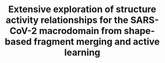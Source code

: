 ---
title: "Extensive exploration of structure activity relationships for the SARS-CoV-2 macrodomain from shape-based fragment merging and active learning"
authors: "**Correy GJ&#42;**, Rachman MM&#42;, Togo T, Gahbauer S, Doruk YU, Stevens MGV, Jaishankar P, Kelley B, Goldman B, Schmidt M, Kramer T, Ashworth A, Riley P, Shoichet BK, Renslo AR, Walters WP, **Fraser JS**"
journal: "Science Advances" 
pub_date: "2025-05-30"
image: "/static/img/pub/2024_correy.jpg"
pmid: 40435250
pmcid: "PMC12118597"
#biorxiv:
biorxiv_version: "2024.08.25.609621v1"
pdf: "http://cdn.fraserlab.com/publications/2025_correy.pdf"
pdbs:
  - "7HCB"
  - "7HCC"
  - "7HCD"
  - "7HCE"
  - "7HCF"
  - "7HCG"
  - "7HCH"
  - "7HCI"
  - "7HCJ"
  - "7HCK"
  - "7HCL"
  - "7HCM"
  - "7HCN"
  - "7HCO"
  - "7HCP"
  - "7HCQ"
  - "7HCR"
  - "7HCS"
  - "7HCT"
  - "7HCU"
  - "7HCV"
  - "7HCW"
  - "7HCX"
  - "7HCY"
  - "7HCZ"
  - "7HD0"
  - "7HD1"
  - "7HD2"
  - "7HD3"
  - "7HD4"
  - "7HD5"
  - "7HD6"
  - "7HD7"
  - "7HD8"
  - "7HD9"
  - "7HDA"
  - "7HDB"
  - "7HDC"
  - "7HDD"
  - "7HDE"
  - "7HDF"
  - "7HDG"
  - "7HDH"
  - "7HDI"
  - "7HDJ"
  - "7HDK"
  - "7HDL"
  - "7HDM"
  - "7HDN"
  - "7HDO"
  - "7HDP"
  - "7HDQ"
  - "7HDR"
  - "7HDS"
  - "7HDT"
  - "7HDU"
  - "7HDV"
  - "7HDW"
  - "7HDX"
  - "7HDY"
  - "7HDZ"
  - "7HE0"
  - "7HE1"
  - "7HE2"
  - "7HE3"
  - "7HE4"
  - "7HE5"
  - "7HE6"
  - "7HE7"
  - "7HE8"
  - "7HE9"
  - "7HEA"
  - "7HEB"
  - "7HEC"
  - "7HED"
  - "7HEE"
  - "7HEF"
  - "7HEG"
  - "7HEH"
  - "7HEI"
  - "7HEJ"
  - "7HEK"
  - "7HEL"
  - "7HEM"
  - "7HEN"
  - "7HEO"
  - "7HEP"
  - "7HEQ"
  - "7HER"
  - "7HES"
  - "7HET"
  - "7HEU"
  - "7HEV"
  - "7HEW"
  - "7HEX"
  - "7HEY"
  - "7HEZ"
  - "7HF0"
  - "7HF1"
  - "7HF2"
  - "7HF3"
  - "7HF4"
  - "7HF5"
  - "7HF6"
  - "7HF7"
  - "7HF8"
  - "7HF9"
  - "7HFA"
  - "7HFB"
  - "7HFC"
  - "7HFD"
  - "7HFE"
  - "7HFF"
  - "7HFG"
  - "7HFH"
  - "7HFI"
  - "7HFJ"
  - "7HFK"
  - "7HFL"
  - "7HFM"
  - "7HFN"
  - "7HFO"
  - "7HFP"
  - "7HFQ"
  - "7HFR"
  - "7HFS"
  - "7HFT"
  - "7HFU"
  - "7HFV"
  - "7HFW"
  - "7HFX"
  - "7HFY"
  - "7HFZ"
  - "9D6B"
  - "9D6G"
  - "9D6H"
  - "9D6I"
zenodo:
  - code: "13368547"
    description: "PanDDA analysis of ligand screen against the NSP3 macrodomain of SARS-CoV-2: ligands from FrankenROCS fragment-linking pipeline and subsequent optimization of AVI-313"
github:
- description: "FrankenROCS"
  url: PatWalters/frankenrocs
github:
- description: "Thompson Sampling"
  url: PatWalters/TS
links:
  - name: "Relay Therapeutics"
    url: https://relaytx.com/
  - name: "QCRG AViDD Program"
    url: "https://qbi.ucsf.edu/qcrgAViDD"
  - name: "Renlso lab @ UCSF"
    url: "https://pharm.ucsf.edu/renslo"
---